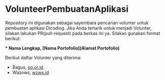 # VolunteerPembuatanAplikasi  

Repository ini digunakan sebagai sayembara pencarian volunter untuk pembuatan aplikasi Dicoding.
Jika Anda tertarik untuk menjadi Volunter, silakan lakukan PR(pull-request) pada berkas ini ya.
Silakan gunakan format berikut:  

**\* Nama Lengkap, [Nama Portofolio](Alamat Portofolio)**


Berikut daftar Volunter yang diterima:

* Bagus, [oo.or.id](https://oo.or.id).
* Wazows, [wzws.id](https://youtube.com)

